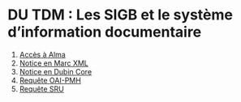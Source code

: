 # DU TDM : Les SIGB et le système d’information documentaire
1. [Accès à Alma](https://pudb-ub-psb.alma.exlibrisgroup.com/SAML/idpCode/UB_SAML)
2. [Notice en Marc XML](https://pudb-ub.alma.exlibrisgroup.com/view/sru/33PUDB_UB?version=1.2&operation=searchRetrieve&format=marcxml&query=alma.other_system_number_035_a_exact==(PPN)00173489X)
3. [Notice en Dubin Core](http://oai.bnf.fr/oai2/OAIHandler?verb=GetRecord&metadataPrefix=oai_dc&identifier=oai:bnf.fr:gallica/ark:/12148/bpt6k5499065k)
4. [Requête OAI-PMH](http://oai.bnf.fr/oai2/OAIHandler?verb=ListRecords&metadataPrefix=oai_dc&from=2024-03-14)
5. [Requête SRU](https://pudb-ub.alma.exlibrisgroup.com/view/sru/33PUDB_UB?version=1.2&operation=searchRetrieve&format=marcxml&query=alma.title=misérables&)

